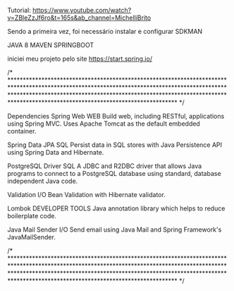 
Tutorial: https://www.youtube.com/watch?v=ZBleZzJf6ro&t=165s&ab_channel=MichelliBrito

Sendo a primeira vez, foi necessário instalar e configurar
SDKMAN

JAVA 8
MAVEN
SPRINGBOOT

iniciei meu projeto pelo site https://start.spring.io/

/* **************************************************************************************************************************************************************************************************************************************************************************** */

Dependencies
Spring Web WEB
Build web, including RESTful, applications using Spring MVC. Uses Apache Tomcat as the default embedded container.

Spring Data JPA SQL
Persist data in SQL stores with Java Persistence API using Spring Data and Hibernate.

PostgreSQL Driver SQL
A JDBC and R2DBC driver that allows Java programs to connect to a PostgreSQL database using standard, database independent Java code.

Validation I/O
Bean Validation with Hibernate validator.

Lombok DEVELOPER TOOLS
Java annotation library which helps to reduce boilerplate code.

Java Mail Sender I/O
Send email using Java Mail and Spring Framework's JavaMailSender.

/* **************************************************************************************************************************************************************************************************************************************************************************** */



